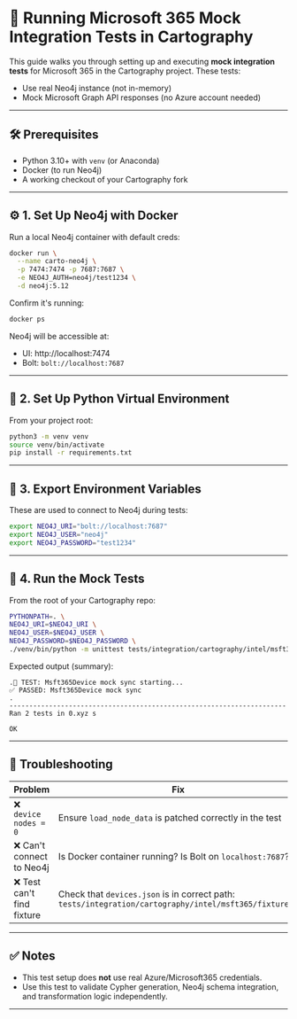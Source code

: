 # 🧪 Running Microsoft 365 Mock Integration Tests in Cartography

This guide walks you through setting up and executing **mock integration tests** for Microsoft 365 in the Cartography project. These tests:

- Use real Neo4j instance (not in-memory)
- Mock Microsoft Graph API responses (no Azure account needed)

---

## 🛠️ Prerequisites

- Python 3.10+ with `venv` (or Anaconda)
- Docker (to run Neo4j)
- A working checkout of your Cartography fork

---

## ⚙️ 1. Set Up Neo4j with Docker

Run a local Neo4j container with default creds:

```bash
docker run \
  --name carto-neo4j \
  -p 7474:7474 -p 7687:7687 \
  -e NEO4J_AUTH=neo4j/test1234 \
  -d neo4j:5.12
```

Confirm it's running:
```bash
docker ps
```

Neo4j will be accessible at:
- UI: http://localhost:7474
- Bolt: `bolt://localhost:7687`

---

## 🐍 2. Set Up Python Virtual Environment

From your project root:

```bash
python3 -m venv venv
source venv/bin/activate
pip install -r requirements.txt
```

---

## 🔐 3. Export Environment Variables

These are used to connect to Neo4j during tests:

```bash
export NEO4J_URI="bolt://localhost:7687"
export NEO4J_USER="neo4j"
export NEO4J_PASSWORD="test1234"
```

---

## 🧪 4. Run the Mock Tests

From the root of your Cartography repo:

```bash
PYTHONPATH=. \
NEO4J_URI=$NEO4J_URI \
NEO4J_USER=$NEO4J_USER \
NEO4J_PASSWORD=$NEO4J_PASSWORD \
./venv/bin/python -m unittest tests/integration/cartography/intel/msft365/test_msft365_integration_mock.py
```

Expected output (summary):

```
.🧪 TEST: Msft365Device mock sync starting...
✅ PASSED: Msft365Device mock sync
.
----------------------------------------------------------------------
Ran 2 tests in 0.xyz s

OK
```

---

## 🧯 Troubleshooting

| Problem | Fix |
|--------|-----|
| ❌ `device nodes = 0` | Ensure `load_node_data` is patched correctly in the test |
| ❌ Can't connect to Neo4j | Is Docker container running? Is Bolt on `localhost:7687`? |
| ❌ Test can't find fixture | Check that `devices.json` is in correct path: `tests/integration/cartography/intel/msft365/fixtures/` |

---

## ✅ Notes

- This test setup does **not** use real Azure/Microsoft365 credentials.
- Use this test to validate Cypher generation, Neo4j schema integration, and transformation logic independently.

---
